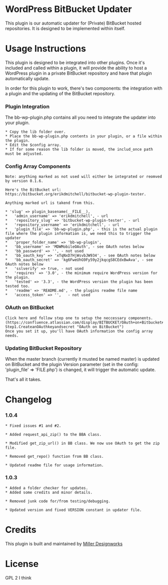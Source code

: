 WordPress BitBucket Updater
===========

This plugin is our automatic updater for (Private) BitBucket hosted repositories. It is designed to be implemented within itself.  

Usage Instructions
===========

This plugin is designed to be integrated into other plugins. Once it's included and called within a plugin, it will provide the ability to host a WordPress plugin in a private BitBucket repository and have that plugin automatically update.

In order for this plugin to work, there's two components: the integration with a plugin and the updating of the BitBucket repository.

### Plugin Integration

The bb-wp-plugin.php contains all you need to integrate the updater into your plugin.

	* Copy the lib folder over.
	* Place the bb-wp-plugin.php contents in your plugin, or a file within the plugin.
	* Edit the $config array.
	* If for some reason the lib folder is moved, the includ_once path must be adjusted.
	
### Config Array Components
	
	Note: anything marked as not used will either be integrated or reomved by version 0.1.6.
	
	Here's the BitBucket url: https://bitbucket.org/erikdmitchell/bitbucket-wp-plugin-tester.
	
	Anything marked url is takend from this.
	
	* 'slug' => plugin_basename(__FILE__),
	*	'admin_username' => 'erikdmitchell', - url
	*	'repository_slug' => 'bitbucket-wp-plugin-tester', - url
	*	'repository_username' => 'erikdmitchell', - url
	*	'plugin_file' => 'bb-wp-plugin.php', - this is the actual plugin file where the plugin information is, we need this to trigger the updater
	*	'proper_folder_name' => 'bb-wp-plugin',
	*	'bb_username' => 'MDWMobileOAuth', - see OAuth notes below
	*	'bb_password' => '', - not used
	*	'bb_oauth_key' => 'xTqNxD7HjWsvbJW934', - see OAuth notes below
	*	'bb_oauth_secret' => 'kg6FweUhG9Fy59y2jkqcgS8CEdxBwAva', - see OAuth notes below
	*	'sslverify' => true, - not used
	*	'requires' => '3.0', - the minimum require WordPress version for the plugin.
	*	'tested' => '3.3', - the WordPress version the plugin has been tested too.
	*	'readme' => 'README.md', - the plugins readme file name
	*	'access_token' => '',	- not used
	
### OAuth on BitBucket

	Click here and follow step one to setup the neccessary components. (https://confluence.atlassian.com/display/BITBUCKET/OAuth+on+Bitbucket#OAuthonBitbucket-Step1.CreateanOAuthkeyandsecret "OAuth on BitBucket")
	Once you set it up, you'll have OAuth information the config array needs.

### Updating BitBucket Repository

When the master branch (currently it musted be named master) is updated on BitBucket and the plugin Version parameter (set in the config: 'plugin_file' => 'FILE.php') is changed, it will trigger the automatic update.

That's all it takes.

Changelog
===========

### 1.0.4
	* Fixed issues #1 and #2.
	
	* Added request_api_zip() to the BBA class. 
	
	* Modified get_zip_url() in BB class. We now use OAuth to get the zip file.
	
	* Removed get_repo() function from BB class.
	
	* Updated readme file for usage information.
	
### 1.0.3
	* Added a folder checker for updates.
	* Added some credits and minor details.

	* Removed junk code for/from testing/debugging.

	* Updated version and fixed VERSION constant in updater file.
 
Credits
===========

This plugin is built and maintained by [Miller Designworks](http://millerdesignworks.com "Miller Designworks")

License
===========

GPL 2 I think
